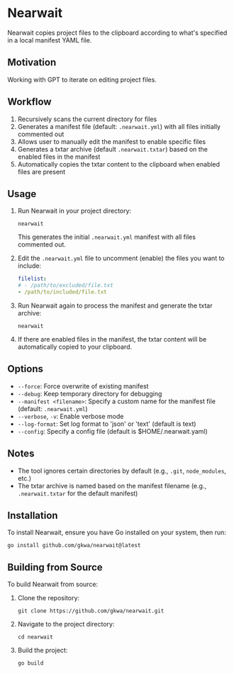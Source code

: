 # Nearwait

Nearwait copies project files to the clipboard according to what's specified in a local manifest YAML file.

## Motivation

Working with GPT to iterate on editing project files.

## Workflow

1. Recursively scans the current directory for files
1. Generates a manifest file (default: `.nearwait.yml`) with all files initially commented out
1. Allows user to manually edit the manifest to enable specific files
1. Generates a txtar archive (default `.nearwait.txtar`) based on the enabled files in the manifest
1. Automatically copies the txtar content to the clipboard when enabled files are present

## Usage

1. Run Nearwait in your project directory:
   ```
   nearwait
   ```
   This generates the initial `.nearwait.yml` manifest with all files commented out.

1. Edit the `.nearwait.yml` file to uncomment (enable) the files you want to include:
   ```yaml
   filelist:
   # - /path/to/excluded/file.txt
   - /path/to/included/file.txt
   ```

1. Run Nearwait again to process the manifest and generate the txtar archive:
   ```
   nearwait
   ```

1. If there are enabled files in the manifest, the txtar content will be automatically copied to your clipboard.

## Options

- `--force`: Force overwrite of existing manifest
- `--debug`: Keep temporary directory for debugging
- `--manifest <filename>`: Specify a custom name for the manifest file (default: `.nearwait.yml`)
- `--verbose`, `-v`: Enable verbose mode
- `--log-format`: Set log format to 'json' or 'text' (default is text)
- `--config`: Specify a config file (default is $HOME/.nearwait.yaml)

## Notes

- The tool ignores certain directories by default (e.g., `.git`, `node_modules`, etc.)
- The txtar archive is named based on the manifest filename (e.g., `.nearwait.txtar` for the default manifest)

## Installation

To install Nearwait, ensure you have Go installed on your system, then run:

```
go install github.com/gkwa/nearwait@latest
```

## Building from Source

To build Nearwait from source:

1. Clone the repository:
   ```
   git clone https://github.com/gkwa/nearwait.git
   ```

1. Navigate to the project directory:
   ```
   cd nearwait
   ```

1. Build the project:
   ```
   go build
   ```
